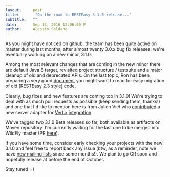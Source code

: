 ```yaml
---
layout:     post
title:       "On the road to RESTEasy 3.1.0 release..."
subtitle:   ""
date:       Sep 13, 2016 12:06:00 P
author:     Alessio Soldano
---
```


As you might have noticed on [github](https://github.com/resteasy/resteasy), the team has been quite active on master during last months; after almost twenty 3.0.x bug fix releases, we&#39;re eventually working on a new minor, 3.1.0.

Among the most relevant changes that are coming in the new minor there are default Java 8 target, revisited project structure / testsuite and a major cleanup of old and deprecated APIs. On the last topic, Ron has been preparing a very good [document](https://docs.jboss.org/resteasy/docs/resteasy-upgrade-guide-en-US.pdf) you might want to read for easy migration of old (RESTEasy 2.3 style) code.

Clearly, bug fixes and new features are coming too in 3.1.0! We&#39;re trying to deal with as much pull requests as possible (keep sending them, thanks!) and one that I&#39;d like to mention here is from Julien Viet who [contributed](https://github.com/resteasy/resteasy/pull/868) a new server adapter for [Vert.x](https://vertx.io/) [integration](https://issues.jboss.org/browse/RESTEASY-1453).

We&#39;ve tagged two 3.1.0 Beta releases so far, both available as artifacts on Maven repository. I&#39;m currently waiting for the last one to be merged into WildFly master (PR [here](https://github.com/wildfly/wildfly/pull/9181)).

If you have some time, consider early checking your projects with the new 3.1.0 and feel free to report back any issue (btw, as a reminder, note we have [new mailing lists](https://resteasy.jboss.org/mailinglists) since some months!). We plan to go CR soon and hopefully release at before the end of October.

Stay tuned :-)




                    




                    

                    


                
